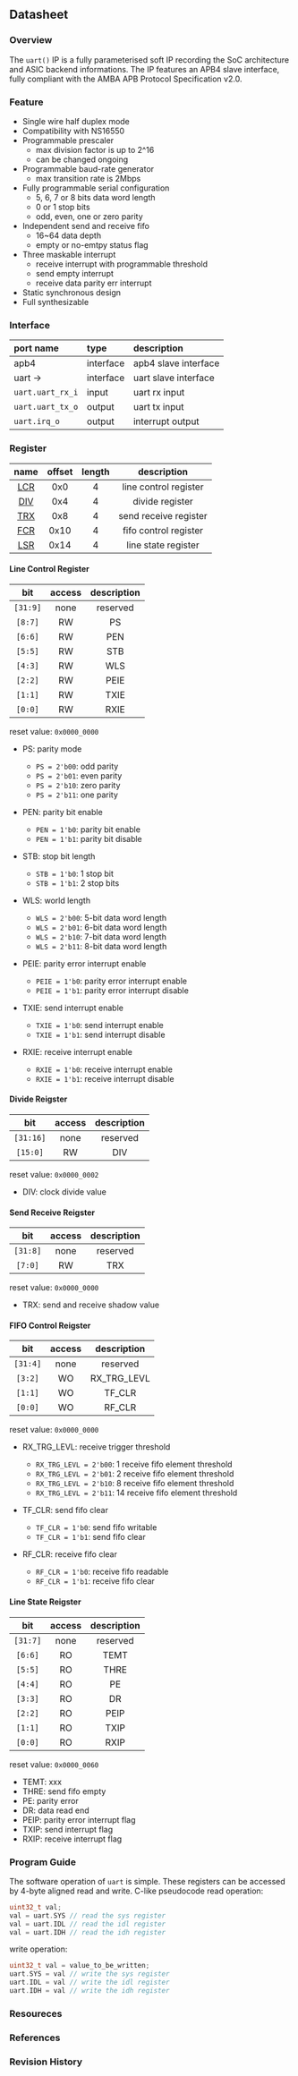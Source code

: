 ## Datasheet

### Overview
The `uart()` IP is a fully parameterised soft IP recording the SoC architecture and ASIC backend informations. The IP features an APB4 slave interface, fully compliant with the AMBA APB Protocol Specification v2.0.

### Feature
* Single wire half duplex mode
* Compatibility with NS16550
* Programmable prescaler
    * max division factor is up to 2^16
    * can be changed ongoing
* Programmable baud-rate generator
    * max transition rate is 2Mbps
* Fully programmable serial configuration
    * 5, 6, 7 or 8 bits data word length
    * 0 or 1 stop bits
    * odd, even, one or zero parity
* Independent send and receive fifo
    * 16~64 data depth
    * empty or no-emtpy status flag
* Three maskable interrupt
    * receive interrupt with programmable threshold
    * send empty interrupt
    * receive data parity err interrupt
* Static synchronous design
* Full synthesizable

### Interface
| port name | type        | description          |
|:--------- |:------------|:---------------------|
| apb4      | interface   | apb4 slave interface |
| uart ->    | interface   | uart slave interface |
| `uart.uart_rx_i` | input | uart rx input |
| `uart.uart_tx_o` | output | uart tx input |
| `uart.irq_o` | output | interrupt output|

### Register

| name | offset  | length | description |
|:----:|:-------:|:-----: | :---------: |
| [LCR](#line-control-register) | 0x0 | 4 | line control register |
| [DIV](#divide-reigster) | 0x4 | 4 | divide register |
| [TRX](#send-receive-reigster) | 0x8 | 4 | send receive register |
| [FCR](#fifo-control-reigster) | 0x10 | 4 | fifo control register |
| [LSR](#line-state-reigster) | 0x14 | 4 | line state register |

#### Line Control Register
| bit | access  | description |
|:---:|:-------:| :---------: |
| `[31:9]` | none | reserved |
| `[8:7]` | RW | PS |
| `[6:6]` | RW | PEN |
| `[5:5]` | RW | STB |
| `[4:3]` | RW | WLS |
| `[2:2]` | RW | PEIE |
| `[1:1]` | RW | TXIE |
| `[0:0]` | RW | RXIE |

reset value: `0x0000_0000`

* PS: parity mode
    * `PS = 2'b00`: odd parity
    * `PS = 2'b01`: even parity
    * `PS = 2'b10`: zero parity
    * `PS = 2'b11`: one parity

* PEN: parity bit enable
    * `PEN = 1'b0`: parity bit enable
    * `PEN = 1'b1`: parity bit disable

* STB: stop bit length
    * `STB = 1'b0`: 1 stop bit
    * `STB = 1'b1`: 2 stop bits

* WLS: world length
    * `WLS = 2'b00`: 5-bit data word length
    * `WLS = 2'b01`: 6-bit data word length
    * `WLS = 2'b10`: 7-bit data word length
    * `WLS = 2'b11`: 8-bit data word length

* PEIE: parity error interrupt enable
    * `PEIE = 1'b0`: parity error interrupt enable
    * `PEIE = 1'b1`: parity error interrupt disable

* TXIE: send interrupt enable
    * `TXIE = 1'b0`: send interrupt enable
    * `TXIE = 1'b1`: send interrupt disable

* RXIE: receive interrupt enable
    * `RXIE = 1'b0`: receive interrupt enable
    * `RXIE = 1'b1`: receive interrupt disable

#### Divide Reigster
| bit | access  | description |
|:---:|:-------:| :---------: |
| `[31:16]` | none | reserved |
| `[15:0]` | RW | DIV |

reset value: `0x0000_0002`

* DIV: clock divide value

#### Send Receive Reigster
| bit | access  | description |
|:---:|:-------:| :---------: |
| `[31:8]` | none | reserved |
| `[7:0]` | RW | TRX |

reset value: `0x0000_0000`

* TRX: send and receive shadow value

#### FIFO Control Reigster
| bit | access  | description |
|:---:|:-------:| :---------: |
| `[31:4]` | none | reserved |
| `[3:2]` | WO | RX_TRG_LEVL |
| `[1:1]` | WO | TF_CLR |
| `[0:0]` | WO | RF_CLR |

reset value: `0x0000_0000`

* RX_TRG_LEVL: receive trigger threshold
    * `RX_TRG_LEVL = 2'b00`: 1 receive fifo element threshold
    * `RX_TRG_LEVL = 2'b01`: 2 receive fifo element threshold
    * `RX_TRG_LEVL = 2'b10`: 8 receive fifo element threshold
    * `RX_TRG_LEVL = 2'b11`: 14 receive fifo element threshold

* TF_CLR: send fifo clear
    * `TF_CLR = 1'b0`: send fifo writable
    * `TF_CLR = 1'b1`: send fifo clear

* RF_CLR: receive fifo clear
    * `RF_CLR = 1'b0`: receive fifo readable
    * `RF_CLR = 1'b1`: receive fifo clear

#### Line State Reigster
| bit | access  | description |
|:---:|:-------:| :---------: |
| `[31:7]` | none | reserved |
| `[6:6]` | RO | TEMT |
| `[5:5]` | RO | THRE |
| `[4:4]` | RO | PE |
| `[3:3]` | RO | DR |
| `[2:2]` | RO | PEIP |
| `[1:1]` | RO | TXIP |
| `[0:0]` | RO | RXIP |

reset value: `0x0000_0060`

* TEMT: xxx
* THRE: send fifo empty
* PE: parity error
* DR: data read end
* PEIP: parity error interrupt flag
* TXIP: send interrupt flag
* RXIP: receive interrupt flag

### Program Guide
The software operation of `uart` is simple. These registers can be accessed by 4-byte aligned read and write. C-like pseudocode read operation:
```c
uint32_t val;
val = uart.SYS // read the sys register
val = uart.IDL // read the idl register
val = uart.IDH // read the idh register

```
write operation:
```c
uint32_t val = value_to_be_written;
uart.SYS = val // write the sys register
uart.IDL = val // write the idl register
uart.IDH = val // write the idh register

```

### Resoureces
### References
### Revision History